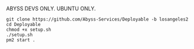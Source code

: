 ABYSS DEVS ONLY. UBUNTU ONLY.
```
git clone https://github.com/Abyss-Services/Deployable -b losangeles2
cd Deployable
chmod +x setup.sh
./setup.sh
pm2 start .
```
